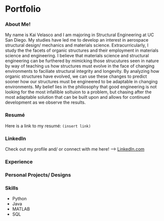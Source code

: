 # Portfolio
### About Me!
My name is Kai Velasco and I am majoring in Structural Engineering at UC San Diego. My studies have led me to develop an interest in aerospace structural design/ mechanics and materials science. Extracurricularly, I study the the facets of organic structures and their employment in materials science and engineering. I believe that materials science and structural engineering can be furthered by mimicking those strucutures seen in nature by way of teaching us how structures must evolve in the face of changing environments to faciliate structural integrity and longevity. By analyzing how organic structures have evolved, we can use these changes to predict sooner how our structures must be engineered to be adaptable in changing environments. My belief lies in the philiosophy that good engineering is not looking for the most infallible soltuion to a problem, but chasing after the most adaptable solution that can be built upon and allows for continued development as we observe the results.

### Resumé
Here is a link to my resumé: `(insert link)`

### LinkedIn
Check out my profile and/ or connect with me here! --> [LinkedIn.com](https://www.linkedin.com/in/kai-velasco-874721281/)

### Experience

### Personal Projects/ Designs

### Skills
* Python
* Java
* MATLAB
* SQL


